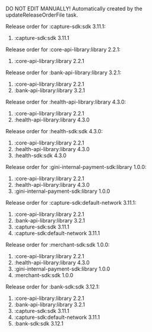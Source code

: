 DO NOT EDIT MANUALLY!
Automatically created by the updateReleaseOrderFile task.

Release order for :capture-sdk:sdk 3.11.1:
 1. :capture-sdk:sdk 3.11.1

Release order for :core-api-library:library 2.2.1:
 1. :core-api-library:library 2.2.1

Release order for :bank-api-library:library 3.2.1:
 1. :core-api-library:library 2.2.1
 2. :bank-api-library:library 3.2.1

Release order for :health-api-library:library 4.3.0:
 1. :core-api-library:library 2.2.1
 2. :health-api-library:library 4.3.0

Release order for :health-sdk:sdk 4.3.0:
 1. :core-api-library:library 2.2.1
 2. :health-api-library:library 4.3.0
 3. :health-sdk:sdk 4.3.0

Release order for :gini-internal-payment-sdk:library 1.0.0:
 1. :core-api-library:library 2.2.1
 2. :health-api-library:library 4.3.0
 3. :gini-internal-payment-sdk:library 1.0.0

Release order for :capture-sdk:default-network 3.11.1:
 1. :core-api-library:library 2.2.1
 2. :bank-api-library:library 3.2.1
 3. :capture-sdk:sdk 3.11.1
 4. :capture-sdk:default-network 3.11.1

Release order for :merchant-sdk:sdk 1.0.0:
 1. :core-api-library:library 2.2.1
 2. :health-api-library:library 4.3.0
 3. :gini-internal-payment-sdk:library 1.0.0
 4. :merchant-sdk:sdk 1.0.0

Release order for :bank-sdk:sdk 3.12.1:
 1. :core-api-library:library 2.2.1
 2. :bank-api-library:library 3.2.1
 3. :capture-sdk:sdk 3.11.1
 4. :capture-sdk:default-network 3.11.1
 5. :bank-sdk:sdk 3.12.1

